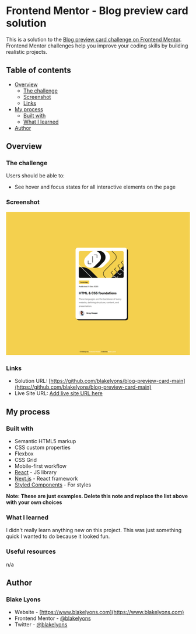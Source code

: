 # Frontend Mentor - Blog preview card solution

This is a solution to the [Blog preview card challenge on Frontend Mentor](https://www.frontendmentor.io/challenges/blog-preview-card-ckPaj01IcS). Frontend Mentor challenges help you improve your coding skills by building realistic projects.

## Table of contents

-   [Overview](#overview)
    -   [The challenge](#the-challenge)
    -   [Screenshot](#screenshot)
    -   [Links](#links)
-   [My process](#my-process)
    -   [Built with](#built-with)
    -   [What I learned](#what-i-learned)
-   [Author](#author)

## Overview

### The challenge

Users should be able to:

-   See hover and focus states for all interactive elements on the page

### Screenshot

![](./Frontend-Mentor-Blog-preview-card-Blake-Lyons-Screenshot.png)

### Links

-   Solution URL: [https://github.com/blakelyons/blog-preview-card-main](https://github.com/blakelyons/blog-preview-card-main)
-   Live Site URL: [Add live site URL here](https://your-live-site-url.com)

## My process

### Built with

-   Semantic HTML5 markup
-   CSS custom properties
-   Flexbox
-   CSS Grid
-   Mobile-first workflow
-   [React](https://reactjs.org/) - JS library
-   [Next.js](https://nextjs.org/) - React framework
-   [Styled Components](https://styled-components.com/) - For styles

**Note: These are just examples. Delete this note and replace the list above with your own choices**

### What I learned

I didn't really learn anything new on this project. This was just something quick I wanted to do because it looked fun.

### Useful resources

n/a

## Author

### Blake Lyons

-   Website - [https://www.blakelyons.com](https://www.blakelyons.com)
-   Frontend Mentor - [@blakelyons](https://www.frontendmentor.io/profile/blakelyons)
-   Twitter - [@blakelyons](https://www.x.com/blakelyons)

